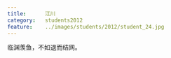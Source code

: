 ```yaml
---
title:		江川
category:	students2012
feature:	../images/students/2012/student_24.jpg
---
```

临渊羡鱼，不如退而结网。


